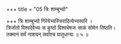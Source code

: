 +++
title = "05 त्रिः शाम्बुभ्यो"

+++
त्रिः शाम्बुभ्यो गिरेयेभ्यस्त्रिरादित्येभ्यस्परि ।  
त्रिर्जातो विश्वदेवेभ्यः स कुष्ठो विश्वभेषजः साकं सोमेन तिष्ठति।  
तक्मानं सर्वं नाशयन् सर्वाश्च यातुधान्यः ॥ ५ ॥